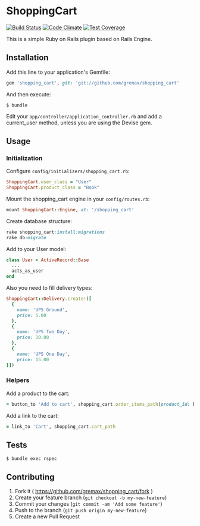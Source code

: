 # ShoppingCart

[![Build Status](https://travis-ci.org/gremax/shopping_cart.svg?branch=master)](https://travis-ci.org/gremax/shopping_cart) [![Code Climate](https://codeclimate.com/github/gremax/shopping_cart/badges/gpa.svg)](https://codeclimate.com/github/gremax/shopping_cart) [![Test Coverage](https://codeclimate.com/github/gremax/shopping_cart/badges/coverage.svg)](https://codeclimate.com/github/gremax/shopping_cart/coverage)

This is a simple Ruby on Rails plugin based on Rails Engine.

## Installation
Add this line to your application's Gemfile:

```ruby
gem 'shopping_cart', git: 'git://github.com/gremax/shopping_cart'
```

And then execute:

    $ bundle

Edit your `app/controller/application_controller.rb` and add a current_user method, unless you are using the Devise gem.

## Usage

### Initialization

Configure `config/initializers/shopping_cart.rb`:

```ruby
ShoppingCart.user_class = "User"
ShoppingCart.product_class = "Book"
```

Mount the shopping_cart engine in your `config/routes.rb`:

```ruby
mount ShoppingCart::Engine, at: '/shopping_cart'
```

Create database structure:

```ruby
rake shopping_cart:install:migrations
rake db:migrate
```

Add to your User model:

```ruby
class User < ActiveRecord::Base
  ...
  acts_as_user
end
```

Also you need to fill delivery types:

```ruby
ShoppingCart::Delivery.create!([
  {
    name: 'UPS Ground',
    price: 5.00
  },
  {
    name: 'UPS Two Day',
    price: 10.00
  },
  {
    name: 'UPS One Day',
    price: 15.00
}])
```

### Helpers

Add a product to the cart:

```ruby
= button_to 'Add to cart', shopping_cart.order_items_path(product_id: book)
```

Add a link to the cart:

```ruby
= link_to 'Cart', shopping_cart.cart_path
```

## Tests

    $ bundle exec rspec

## Contributing

1. Fork it ( https://github.com/gremax/shopping_cart/fork )
2. Create your feature branch (`git checkout -b my-new-feature`)
3. Commit your changes (`git commit -am 'Add some feature'`)
4. Push to the branch (`git push origin my-new-feature`)
5. Create a new Pull Request
